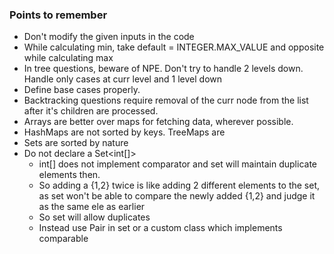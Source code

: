 ### Points to remember 
  - Don't modify the given inputs in the code
  - While calculating min, take default = INTEGER.MAX_VALUE and opposite while calculating max
  - In tree questions, beware of NPE. Don't try to handle 2 levels down. Handle only cases at curr level and 1 level down
  - Define base cases properly.
  - Backtracking questions require removal of the curr node from the list after it's children are processed.
  - Arrays are better over maps for fetching data, wherever possible.
  - HashMaps are not sorted by keys. TreeMaps are
  - Sets are sorted by nature
  - Do not declare a Set<int[]>
      - int[] does not implement comparator and set will maintain duplicate elements then.
      - So adding a {1,2} twice is like adding 2 different elements to the set, as set won't be able to compare the newly added {1,2} and judge it as the same ele as earlier
      - So set will allow duplicates
      - Instead use Pair in set or a custom class which implements comparable
